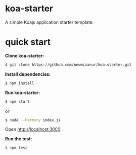 koa-starter
===========

A simple Koajs application starter template. 

quick start
=============

**Clone koa-starter:**

```sh
$ git clone https://github.com/newmizanur/koa-starter.git
```

**Install dependencies:**

```sh
$ npm install
```

**Run koa-starter:**

```sh
$ npm start
```

or 

```sh
$ node --harmony index.js
```
Open [http://localhost:3000](http://localhost:3000)

**Run the test:**

```sh
$ npm test
```